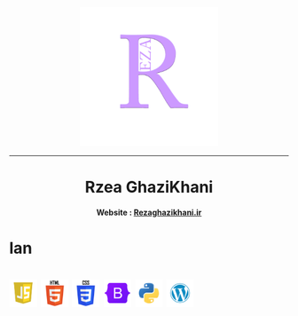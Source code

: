 <div align='center'>
  <img src="./Logo-Reza.png" alt="logo rezaghazikhani" width='250px'/>
  <hr/>
  <h1>Rzea GhaziKhani</h1>
  <h4>Website :‌ <a href="https://rezaghazikhani.ir">Rezaghazikhani.ir<a/></h4>
  
</div>
<h1>lan<h1/>
      <img src="./js.webp" width='50px'/>
      <img src="./html.webp" width='50px'/>
        <img src="./css.web" width='50px'/>
      <img src="./bootstrap.webp" width='50px'/>
        <img src="./python.webp" width='50px'/>
        <img src="./Wp.webp" width='50px'

